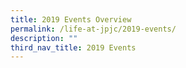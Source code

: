 ```yaml
---
title: 2019 Events Overview
permalink: /life-at-jpjc/2019-events/
description: ""
third_nav_title: 2019 Events
---
```

